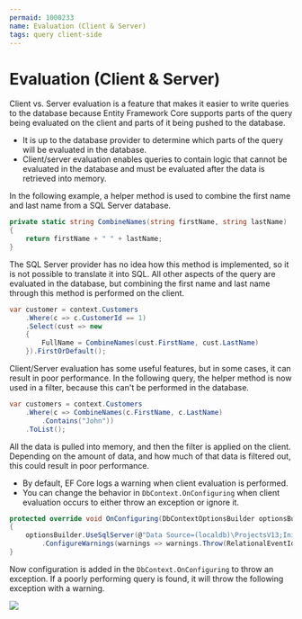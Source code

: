 ```yaml
---
permaid: 1000233
name: Evaluation (Client & Server)
tags: query client-side
---
```


# Evaluation (Client & Server)

Client vs. Server evaluation is a feature that makes it easier to write queries to the database because Entity Framework Core supports parts of the query being evaluated on the client and parts of it being pushed to the database. 

 - It is up to the database provider to determine which parts of the query will be evaluated in the database. 
 - Client/server evaluation enables queries to contain logic that cannot be evaluated in the database and must be evaluated after the data is retrieved into memory.

In the following example, a helper method is used to combine the first name and last name from a SQL Server database. 


```csharp
private static string CombineNames(string firstName, string lastName)
{
    return firstName + " " + lastName;
}
```

The SQL Server provider has no idea how this method is implemented, so it is not possible to translate it into SQL. All other aspects of the query are evaluated in the database, but combining the first name and last name through this method is performed on the client.


```csharp
var customer = context.Customers
    .Where(c => c.CustomerId == 1)
    .Select(cust => new
    {
        FullName = CombineNames(cust.FirstName, cust.LastName)
    }).FirstOrDefault();
```

Client/Server evaluation has some useful features, but in some cases, it can result in poor performance. In the following query, the helper method is now used in a filter, because this can't be performed in the database.


```csharp
var customers = context.Customers
    .Where(c => CombineNames(c.FirstName, c.LastName)
        .Contains("John"))
    .ToList();
```

All the data is pulled into memory, and then the filter is applied on the client. Depending on the amount of data, and how much of that data is filtered out, this could result in poor performance.

 - By default, EF Core logs a warning when client evaluation is performed. 
 - You can change the behavior in `DbContext.OnConfiguring` when client evaluation occurs to either throw an exception or ignore it.


```csharp
protected override void OnConfiguring(DbContextOptionsBuilder optionsBuilder)
{
    optionsBuilder.UseSqlServer(@"Data Source=(localdb)\ProjectsV13;Initial Catalog=CustomerDB;")
        .ConfigureWarnings(warnings => warnings.Throw(RelationalEventId.QueryClientEvaluationWarning));
}
```

Now configuration is added in the `DbContext.OnConfiguring` to throw an exception. If a poorly performing query is found, it will throw the following exception with a warning.

<img src="https://raw.githubusercontent.com/zzzprojects/EntityFrameworkCore/master/docs/images/evaluation-client-server.png">
